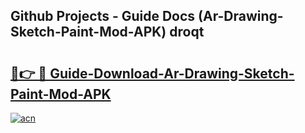 ## Github Projects - Guide Docs (Ar-Drawing-Sketch-Paint-Mod-APK) droqt

# <h2><a href="https://apkcomod.com?title=Ar-Drawing-Sketch-Paint-Mod-APK">🔗👉 🔴 Guide-Download-Ar-Drawing-Sketch-Paint-Mod-APK </a></h2>

[![acn](https://github.com/user-attachments/assets/0f9c940e-d8b0-45ae-aac7-cd30a18b3e1c)](https://apkcomod.com?title=Ar-Drawing-Sketch-Paint-Mod-APK)
